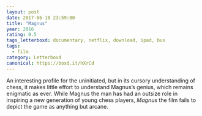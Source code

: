 ```yaml
---
layout: post 
date: 2017-06-18 23:59:00
title: "Magnus"
year: 2016
rating: 0.5
tags_letterboxd: documentary, netflix, download, ipad, bus
tags:
  - film
category: Letterboxd
canonical: https://boxd.it/hXrCd
---
```


An interesting profile for the uninitiated, but in its cursory understanding of chess, it makes little effort to understand Magnus’s genius, which remains enigmatic as ever. While Magnus the man has had an outsize role in inspiring a new generation of young chess players, <cite>Magnus</cite> the film fails to depict the game as anything but arcane.